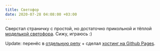 ```yaml
---
title: Светофор
date: 2020-07-28 04:08:00 +03:00
---
```


Сверстал страничку с простой, но достаточно прикольной и тёплой [моделькой светофора][1]. Сижу, играюсь :)

Update: перенёс в [отдельную репу][2] + сделал [хостинг на Github Pages][3].

[1]: https://github.com/kastaneda/sandbox2020.de.co.ua/blob/master/traffic_lights/index.html
[2]: https://github.com/kastaneda/svitlofor.de.co.ua
[3]: https://svitlofor.de.co.ua/